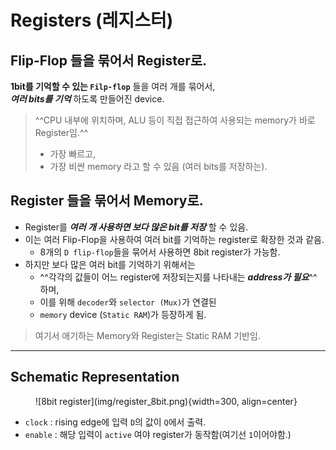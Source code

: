 # Registers (레지스터)

## Flip-Flop 들을 묶어서 Register로.

**1bit를 기억할 수 있는 `Filp-flop`** 들을 여러 개를 묶어서,  
***여러 bits를 기억*** 하도록 만들어진 device.
  
> ^^CPU 내부에 위치하며, ALU 등이 직접 접근하여 사용되는 memory가 바로 Register임.^^    
> 
> * 가장 빠르고, 
> * 가장 비싼 memory 라고 할 수 있음 (여러 bits를 저장하는).

## Register 들을 묶어서 Memory로.

* Register를 ***여러 개 사용하면 보다 많은 bit를 저장*** 할 수 있음. 
* 이는 여러 Flip-Flop을 사용하여 여러 bit를 기억하는 register로 확장한 것과 같음.
    * 8개의 `D flip-flop`들을 묶어서 사용하면 8bit register가 가능함.
* 하지만 보다 많은 여러 bit를 기억하기 위해서는 
    * ^^각각의 값들이 어느 register에 저장되는지를 나타내는 ***address가 필요***^^ 하며, 
    * 이를 위해 `decoder`와 `selector (Mux)`가 연결된 
    * `memory` device (`Static RAM`)가 등장하게 됨.

> 여기서 애기하는 Memory와 Register는 Static RAM 기반임. 

---

## Schematic Representation

<figure markdown>
![8bit register](img/register_8bit.png){width=300, align=center}
</figure>

- `clock` : rising edge에 입력 `D`의 값이 `Q`에서 출력.
- `enable` : 해당 입력이 `active` 여야 register가 동작함(여기선 `1`이어야함.)
